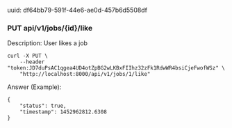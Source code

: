 uuid: df64bb79-591f-44e6-ae0d-457b6d5508df

### PUT api/v1/jobs/{id}/like

Description: User likes a job

```
curl -X PUT \
    --header "token:JD7duPsAC1qgea4UD4otZpBG2wLKBxFIIhz32zFk1RdwWR4bsiCjeFwofWSz" \
    "http://localhost:8000/api/v1/jobs/1/like"
```

Answer (Example):

```
{
	"status": true,
	"timestamp": 1452962812.6308
}
```

